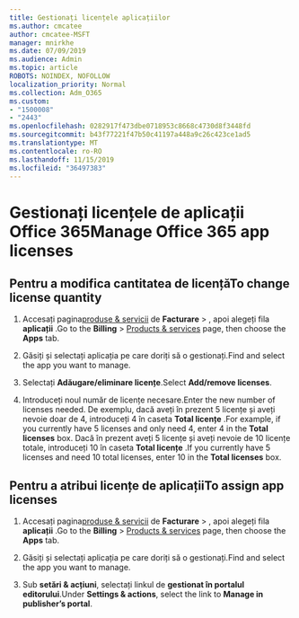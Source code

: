 ```yaml
---
title: Gestionați licențele aplicațiilor
ms.author: cmcatee
author: cmcatee-MSFT
manager: mnirkhe
ms.date: 07/09/2019
ms.audience: Admin
ms.topic: article
ROBOTS: NOINDEX, NOFOLLOW
localization_priority: Normal
ms.collection: Adm_O365
ms.custom:
- "1500008"
- "2443"
ms.openlocfilehash: 0282917f473dbe0718953c8668c4730d8f3448fd
ms.sourcegitcommit: b43f77221f47b50c41197a448a9c26c423ce1ad5
ms.translationtype: MT
ms.contentlocale: ro-RO
ms.lasthandoff: 11/15/2019
ms.locfileid: "36497383"
---
```

# <a name="manage-office-365-app-licenses"></a><span data-ttu-id="e71f7-102">Gestionați licențele de aplicații Office 365</span><span class="sxs-lookup"><span data-stu-id="e71f7-102">Manage Office 365 app licenses</span></span>

## <a name="to-change-license-quantity"></a><span data-ttu-id="e71f7-103">Pentru a modifica cantitatea de licență</span><span class="sxs-lookup"><span data-stu-id="e71f7-103">To change license quantity</span></span>

1. <span data-ttu-id="e71f7-104">Accesați pagina[produse & servicii](https://go.microsoft.com/fwlink/p/?linkid=842054) de **Facturare** > , apoi alegeți fila **aplicații** .</span><span class="sxs-lookup"><span data-stu-id="e71f7-104">Go to the **Billing** > [Products & services](https://go.microsoft.com/fwlink/p/?linkid=842054) page, then choose the **Apps** tab.</span></span>

2. <span data-ttu-id="e71f7-105">Găsiți și selectați aplicația pe care doriți să o gestionați.</span><span class="sxs-lookup"><span data-stu-id="e71f7-105">Find and select the app you want to manage.</span></span>  

3. <span data-ttu-id="e71f7-106">Selectați **Adăugare/eliminare licențe**.</span><span class="sxs-lookup"><span data-stu-id="e71f7-106">Select **Add/remove licenses**.</span></span>

4. <span data-ttu-id="e71f7-107">Introduceți noul număr de licențe necesare.</span><span class="sxs-lookup"><span data-stu-id="e71f7-107">Enter the new number of licenses needed.</span></span> <span data-ttu-id="e71f7-108">De exemplu, dacă aveți în prezent 5 licențe și aveți nevoie doar de 4, introduceți 4 în caseta **Total licențe** .</span><span class="sxs-lookup"><span data-stu-id="e71f7-108">For example, if you currently have 5 licenses and only need 4, enter 4 in the **Total licenses** box.</span></span> <span data-ttu-id="e71f7-109">Dacă în prezent aveți 5 licențe și aveți nevoie de 10 licențe totale, introduceți 10 în caseta **Total licențe** .</span><span class="sxs-lookup"><span data-stu-id="e71f7-109">If you currently have 5 licenses and need 10 total licenses, enter 10 in the **Total licenses** box.</span></span>

## <a name="to-assign-app-licenses"></a><span data-ttu-id="e71f7-110">Pentru a atribui licențe de aplicații</span><span class="sxs-lookup"><span data-stu-id="e71f7-110">To assign app licenses</span></span>

1. <span data-ttu-id="e71f7-111">Accesați pagina[produse & servicii](https://go.microsoft.com/fwlink/p/?linkid=842054) de **Facturare** > , apoi alegeți fila **aplicații** .</span><span class="sxs-lookup"><span data-stu-id="e71f7-111">Go to the **Billing** > [Products & services](https://go.microsoft.com/fwlink/p/?linkid=842054) page, then choose the **Apps** tab.</span></span>

2. <span data-ttu-id="e71f7-112">Găsiți și selectați aplicația pe care doriți să o gestionați.</span><span class="sxs-lookup"><span data-stu-id="e71f7-112">Find and select the app you want to manage.</span></span>  

3. <span data-ttu-id="e71f7-113">Sub **setări & acțiuni**, selectați linkul de **gestionat în portalul editorului**.</span><span class="sxs-lookup"><span data-stu-id="e71f7-113">Under **Settings & actions**, select the link to **Manage in publisher’s portal**.</span></span>